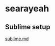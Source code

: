 # searayeah
## Sublime setup
[sublime.md](https://github.com/searayeah/searayeah/blob/main/sublime_setup/sublime.md)
